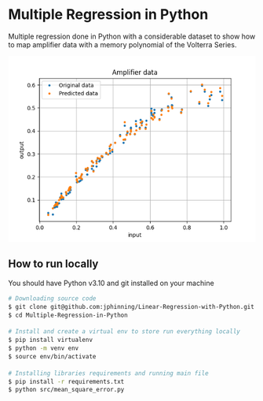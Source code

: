 # Multiple Regression in Python

Multiple regression done in Python with a considerable dataset to show how to map amplifier data with a memory polynomial of the Volterra Series.

![alt text](https://github.com/jphinning/Multiple-Regression-in-Python/blob/main/multiple_regression.png)

## How to run locally

You should have Python v3.10 and git installed on your machine

```sh
# Downloading source code
$ git clone git@github.com:jphinning/Linear-Regression-with-Python.git
$ cd Multiple-Regression-in-Python

# Install and create a virtual env to store run everything locally
$ pip install virtualenv
$ python -m venv env
$ source env/bin/activate

# Installing libraries requirements and running main file
$ pip install -r requirements.txt
$ python src/mean_square_error.py
```
